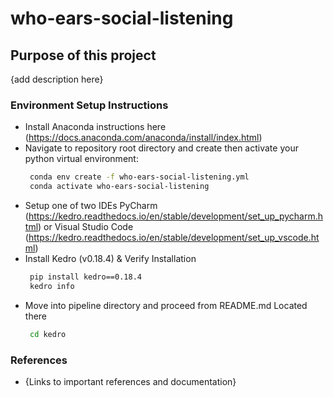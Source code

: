 # who-ears-social-listening

## Purpose of this project

{add description here}

### Environment Setup Instructions
* Install Anaconda instructions here (https://docs.anaconda.com/anaconda/install/index.html)
* Navigate to repository root directory and create then activate your python virtual environment:
    ```bash
     conda env create -f who-ears-social-listening.yml
     conda activate who-ears-social-listening
    ```
* Setup one of two IDEs PyCharm (https://kedro.readthedocs.io/en/stable/development/set_up_pycharm.html) or Visual Studio Code (https://kedro.readthedocs.io/en/stable/development/set_up_vscode.html)
* Install Kedro (v0.18.4) & Verify Installation
    ```bash
     pip install kedro==0.18.4
     kedro info
    ```
* Move into pipeline directory and proceed from README.md Located there
  ```bash
   cd kedro
  ```

### References
* {Links to important references and documentation}
